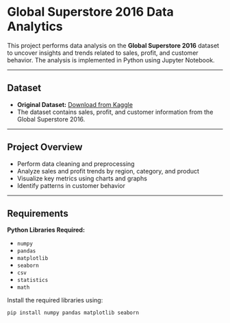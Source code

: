 
# Global Superstore 2016 Data Analytics

This project performs data analysis on the **Global Superstore 2016** dataset to uncover insights and trends related to sales, profit, and customer behavior. The analysis is implemented in Python using Jupyter Notebook.

---

## Dataset

- **Original Dataset:** [Download from Kaggle](https://www.kaggle.com/datasets/tahir1413/global-superstore-2016)  
- The dataset contains sales, profit, and customer information from the Global Superstore 2016.

---

## Project Overview

- Perform data cleaning and preprocessing  
- Analyze sales and profit trends by region, category, and product  
- Visualize key metrics using charts and graphs  
- Identify patterns in customer behavior  

---

## Requirements

**Python Libraries Required:**

- `numpy`  
- `pandas`  
- `matplotlib`  
- `seaborn`  
- `csv`  
- `statistics`  
- `math`  

Install the required libraries using:

```bash
pip install numpy pandas matplotlib seaborn
